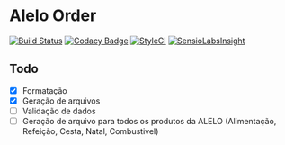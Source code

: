 # Alelo Order

[![Build Status](https://travis-ci.org/edbizarro/alelo-order.svg?branch=master)](https://travis-ci.org/edbizarro/alelo-order) [![Codacy Badge](https://api.codacy.com/project/badge/Grade/43a70be70ece404490174211010856b6)](https://www.codacy.com/app/edbizarro/alelo-order?utm_source=github.com&amp;utm_medium=referral&amp;utm_content=edbizarro/alelo-order&amp;utm_campaign=Badge_Grade) [![StyleCI](https://styleci.io/repos/58085524/shield)](https://styleci.io/repos/58085524) [![SensioLabsInsight](https://insight.sensiolabs.com/projects/8883eae0-743c-4334-92b2-40ff559defe0/mini.png)](https://insight.sensiolabs.com/projects/8883eae0-743c-4334-92b2-40ff559defe0)

## Todo

- [x] Formatação
- [x] Geração de arquivos
- [ ] Validação de dados
- [ ] Geração de arquivo para todos os produtos da ALELO (Alimentação, Refeição, Cesta, Natal, Combustivel)
